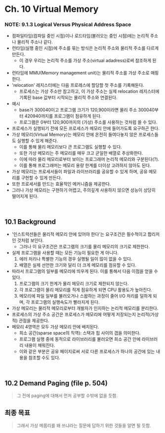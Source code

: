 # **Ch. 10 Virtual Memory**

### NOTE: 9.1.3 Logical Versus Physical Address Space
* 컴파일타임(컴파일 중인 시점)이나 로드타임(불러오는 중인 시점)에는 논리적 주소나 물리적 주소나 같다.
* 런타임(실행 중인 시점)에 주소를 묶는 방식은 논리적 주소와 물리적 주소를 다르게 만든다.
  - 이 경우 우리는 논리적 주소를 가상 주소(virtual adadress)로써 참조하게 된다.
* 런타임에 MMU(Memory management unit)는 물리적 주소를 가상 주소로 매핑한다.
* 'relocation' 레지스터에는 다음 프로레스에 할당할 첫 주소를 기록해둔다.
  - 프로세스는 가상 주소만 참고하고, 이 가상 주소는 실제 relocation 레지스터에 기록된 base 값부터 시작되는 물리적 주소와 연결된다.
* 예시
  - base가 300040이고 프로그램 크기가 120,900이라면 물리 주소 300040부터 420940까지를 프로그램이 점유하게 된다.
  - 프로그램은 0부터 120,900까지의 (가상) 주소를 사용하는 것처럼 쓸 수 있다.
* 프로세스가 실행되기 전에 모든 프로세스가 메모리 안에 들어가도록 요구하곤 한다.
* 가상 메모리(Virtual Memory)는 메모리 안에 온전히 들여다놓지 않은 프로세스들도 실행할 수 있게 해준다.
  - 이를 통해 물리 메모리보다 큰 프로그램도 실행할 수 있다.
  - 또한 가상 메모리는 주 메모리를 매우 크고 균일한 배열로 추상화한다.
  - 이에 따라 물리 메모리로부터 보이는 프로그래머 논리적 메모리와 구분된다(?).
  - 이를 통해 프로그래머는 메모리 용량 한계를 더이상 고려하지 않아도 된다.
* 가상 메모리는 프로세서들이 파일과 라이브러리를 공유할 수 있게 하며, 공유 메모리를 구현할 수 있게 만든다.
* 또한 프로세서를 만드는 효율적인 메커니즘을 제공한다.
* 그러나 가상 메모리는 구현하기 어렵고, 주의깊게 사용하지 않으면 성능이 상당히 떨어지게 된다.

<br>

## 10.1 Background
* '인스트럭션들은 물리적 메모리 안에 있어야 한다'는 요구조건은 필수적이고 합리저인 것처럼 보인다.
  - 그러나 이 요구조건은 프로그램의 크기를 물리 메모리의 크기로 제한한다.
* 실제 프로그램을 사용할 때는 모든 기능이 필요한 게 아니다.
  1. 에러 처리나 특별한 기능의 경우 실행될 일이 많이 없을 수 있다.
  2. 배열은 실제 선언한 크기와 달리 더 크게 메모리를 점유할 수 있다.
* 따라서 프로그램의 일부를 메모리에 띄우게 된다. 이를 통해서 다음 이점을 얻을 수 있다.
  1. 프로그램의 크기 한계가 물리 메모리 크기로 제한되지 않는다.
  2. 각 프로그램이 물리 메모리를 적게 점유하게 되면 CPU 활용도가 높아진다.
  3. 메모리에 파일 일부를 불러오거나 스왑하는 과정이 줄어 I/O 처리를 덜하게 되며, 각 프로그램의 실행속도가 빨라지게 된다.
* 가상 메모리는 물리적 메모리로부터 개발자가 인지하는 논리적 메모리를 분리한다.
* 프로세스의 가상 주소 공간은 프로세스가 메모리에 어떻게 저장되는지 논리적(가상적) 관점을 제공한다.
* 메모리 4영역은 모두 가상 메모리 안에 배치된다.
  - 희소 공간(sparse space의 직역): 스택과 힙 사이의 갭을 의미한다.
  - 프로그램 실행 중에 동적으로 라이브러리를 불러오면 희소 공간 안에 라이브러리 내용이 채워진다.
  - 이와 같은 부분은 공유 페이지로써 서로 다른 프로세스가 하나의 공간에 있는 내용을 참조할 수도 있다.

<br>

## 10.2 Demand Paging (file p. 504)
> 그 전에 paging에 대해서 먼저 공부할 수밖에 없을 듯함.


## 최종 목표 
> 그래서 가상 메몸리를 왜 쓰냐라는 질문에 답하기 위한 것들을 알면 될 듯함.
